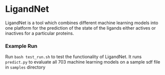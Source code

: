 # LigandNet
LigandNet is a tool which combines different machine learning models into one platform for the prediction of the state of the ligands either actives or inactives for a particular proteins.


### Example Run
Run `bash test_run.sh` to test the functionality of LigandNet. It runs `predict.py` to evaluate all 703 machine learning models on a sample sdf file in `samples` directory
